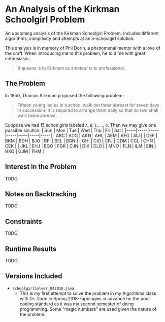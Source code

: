 # An Analysis of the Kirkman Schoolgirl Problem

An upcoming analysis of the Kirkman Schoolgirl Problem. Includes different algorithms, complexity and attempts at an n-schoolgirl solution.

This analysis is in memory of Phil Dorin, a phenomenal mentor with a love of the craft. When introducing me to this problem, he told me with great enthusiasm:

> 8 queens is to Kirkman as amateur is to professional.

## The Problem

In 1850, Thomas Kirkman proposed the following problem:

> Fifteen young ladies in a school walk out three abreast for seven days in succession: it is required to arrange them daily so that no two shall walk twice abreast.

Suppose we had 15 schoolgirls labeled `A`, `B`, `C`, ..., `O`. Then we may give one possible solution:
| Sun | Mon | Tue | Wed | Thu | Fri | Sat |
|-----|-----|-----|-----|-----|-----|-----|
| ABC | ADG | AKN | AHL | AEM | AFO | AIJ |
| DEF | BKM | BDH | BJO | BFI | BEL | BGN |
| GHI | CIO | CFJ | CDM | CGL | CHN | CEK |
| JKL | EHJ | EGO | FGK | DJN | DIK | DLO |
| MNO | FLN | ILM | EIN | HKO | GJM | FHM |

## Interest in the Problem

TODO

## Notes on Backtracking

TODO

## Constraints

TODO

## Runtime Results

TODO

## Versions Included

* `SchoolgirlSolver_042018.java`
  * This is my first attempt to solve the problem in my Algorithms class with Dr. Dorin in Spring 2018--apologies in advance for the poor coding standard as it was my second semester of doing programming. Some "magic numbers" are used given the nature of the problem.